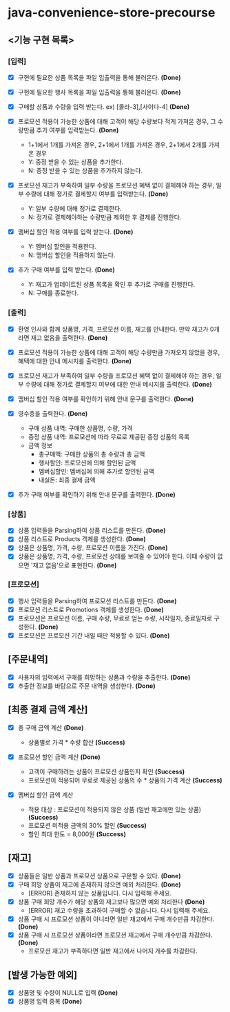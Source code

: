 # java-convenience-store-precourse

## <기능 구현 목록>

### [입력]

-[X] 구현에 필요한 상품 목록을 파일 입출력을 통해 불러온다. **(Done)**
-[X] 구현에 필요한 행사 목록을 파일 입출력을 통해 불러온다. **(Done)**
-[X] 구매할 상품과 수량을 입력 받는다. ex) [콜라-3],[사이다-4] **(Done)**

-[X] 프로모션 적용이 가능한 상품에 대해 고객이 해당 수량보다 적게 가져온 경우, 그 수량만큼 추가 여부를 입력받는다. **(Done)**
    - 1+1에서 1개를 가져온 경우, 2+1에서 1개를 가져온 경우, 2+1에서 2개를 가져온 경우
    - Y: 증정 받을 수 있는 상품을 추가한다.
    - N: 증정 받을 수 있는 상품을 추가하지 않는다.

-[X] 프로모션 재고가 부족하여 일부 수량을 프로모션 혜택 없이 결제해야 하는 경우, 일부 수량에 대해 정가로 결제할지 여부를 입력받는다. **(Done)**
    - Y: 일부 수량에 대해 정가로 결제한다.
    - N: 정가로 결제해야하는 수량만큼 제외한 후 결제를 진행한다.

-[X] 멤버십 할인 적용 여부를 입력 받는다. **(Done)**
    - Y: 멤버십 할인을 적용한다.
    - N: 멤버십 할인을 적용하지 않는다.

-[X] 추가 구매 여부를 입력 받는다. **(Done)**
    - Y: 재고가 업데이트된 상품 목록을 확인 후 추가로 구매를 진행한다.
    - N: 구매를 종료한다.

### [출력]

-[X] 환영 인사와 함께 상품명, 가격, 프로모션 이름, 재고를 안내한다. 만약 재고가 0개라면 재고 없음을 출력한다. **(Done)**
-[X] 프로모션 적용이 가능한 상품에 대해 고객이 해당 수량만큼 가져오지 않았을 경우, 혜택에 대한 안내 메시지를 출력한다. **(Done)**
-[X] 프로모션 재고가 부족하여 일부 수량을 프로모션 혜택 없이 결제해야 하는 경우, 일부 수량에 대해 정가로 결제할지 여부에 대한 안내 메시지를 출력한다. **(Done)**
-[X] 멤버십 할인 적용 여부를 확인하기 위해 안내 문구를 출력한다. **(Done)**

-[X] 영수증을 출력한다. **(Done)**
    - 구매 상품 내역: 구매한 상품명, 수량, 가격
    - 증정 상품 내역: 프로모션에 따라 무료로 제공된 증정 상품의 목록
    - 금액 정보
        - 총구매액: 구매한 상품의 총 수량과 총 금액
        - 행사할인: 프로모션에 의해 할인된 금액
        - 멤버십할인: 멤버십에 의해 추가로 할인된 금액
        - 내실돈: 최종 결제 금액

-[X] 추가 구매 여부를 확인하기 위해 안내 문구를 출력한다. **(Done)**

### [상품]

-[X] 상품 입력들을 Parsing하여 상품 리스트를 만든다. **(Done)**
-[X] 상품 리스트로 Products 객체를 생성한다. **(Done)**
-[X] 상품은 상품명, 가격, 수량, 프로모션 이름을 가진다. **(Done)**
-[X] 상품은 상품명, 가격, 수량, 프로모션 상태를 보여줄 수 있어야 한다. 이때 수량이 없으면 '재고 없음'으로 표현한다. **(Done)**

### [프로모션]

-[X] 행사 입력들을 Parsing하여 프로모션 리스트를 만든다. **(Done)**
-[X] 프로모션 리스트로 Promotions 객체를 생성한다. **(Done)**
-[X] 프로모션은 프로모션 이름, 구매 수량, 무료로 얻는 수량, 시작일자, 종료일자로 구성한다. **(Done)**
-[X] 프로모션은 프로모션 기간 내일 때만 적용할 수 있다. **(Done)**

## [주문내역]

-[X] 사용자의 입력에서 구매를 희망하는 상품과 수량을 추출한다. **(Done)**
-[X] 추출한 정보를 바탕으로 주문 내역을 생성한다. **(Done)**

## [최종 결제 금액 계산]

-[X] 총 구매 금액 계산 **(Done)**
    - 상품별로 가격 * 수량 합산 **(Success)**

-[X] 프로모션 할인 금액 계산 **(Done)**
    - 고객이 구매하려는 상품이 프로모션 상품인지 확인 **(Success)**
    - 프로모션이 적용되어 무료로 제공된 상품의 수 * 상품의 가격 계산 **(Success)**

-[X] 멤버십 할인 금액 계산
    - 적용 대상 : 프로모션이 적용되지 않은 상품 (일반 재고에만 있는 상품) **(Success)**
    - 프로모션 미적용 금액의 30% 할인 **(Success)**
    - 할인 최대 한도 = 8,000원 **(Success)**

## [재고]

-[X] 상품들은 일반 상품과 프로모션 상품으로 구분할 수 있다. **(Done)**
-[X] 구매 희망 상품이 재고에 존재하지 않으면 예외 처리한다. **(Done)**
    - [ERROR] 존재하지 않는 상품입니다. 다시 입력해 주세요.
-[X] 상품 구매 희망 개수가 해당 상품의 재고보다 많으면 예외 처리한다 **(Done)**
    - [ERROR] 재고 수량을 초과하여 구매할 수 없습니다. 다시 입력해 주세요.
-[X] 상품 구매 시 프로모션 상품이 아니라면 일반 재고에서 구매 개수만큼 차감한다. **(Done)**
-[X] 상품 구매 시 프로모션 상품이라면 프로모션 재고에서 구매 개수만큼 차감한다. **(Done)**
    - 프로모션 재고가 부족하다면 일반 재고에서 나머지 개수를 차감한다.

## [발생 가능한 예외]

-[X] 상품명 및 수량이 NULL로 입력 **(Done)**
-[X] 상품명 입력 중복 **(Done)**